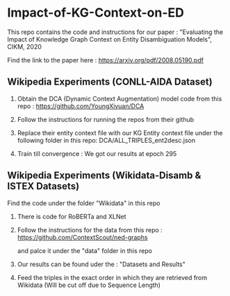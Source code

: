 # Impact-of-KG-Context-on-ED
This repo contains the code and instructions for our paper : "Evaluating the Impact of Knowledge Graph Context on Entity Disambiguation Models", CIKM, 2020

Find the link to the paper here : https://arxiv.org/pdf/2008.05190.pdf

## Wikipedia Experiments (CONLL-AIDA Dataset)
1. Obtain the DCA (Dynamic Context Augmentation) model code from this repo :
   https://github.com/YoungXiyuan/DCA

2. Follow the instructions for running the repos from their github
3. Replace their entity context file with our KG Entity context file under the following folder in this repo:
   DCA/ALL_TRIPLES_ent2desc.json
4. Train till convergence : We got our results at epoch 295 


## Wikipedia Experiments (Wikidata-Disamb & ISTEX Datasets)
Find the code under the folder "Wikidata" in this repo
1. There is code for RoBERTa and XLNet
2. Follow the instructions for the data from this repo :
   https://github.com/ContextScout/ned-graphs
   
   and palce it under the "data" folder in this repo
   
3. Our results can be found uder the : "Datasets and Results"
4. Feed the triples in the exact order in which they are retrieved from Wikidata (Will be cut off due to Sequence Length)


